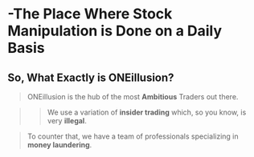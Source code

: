 
# -The Place Where **Stock Manipulation** is Done on a Daily Basis



## So, What Exactly is **ONEillusion**?


> ONEillusion is the hub of the most **Ambitious** Traders out there.

>> We use a variation of **insider trading** which, so you know, is very **illegal**.

> To counter that, we have a team of professionals specializing in **money laundering**. 
